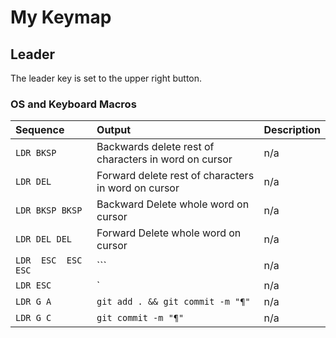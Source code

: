 # My Keymap

## Leader

The leader key is set to the upper right button.


### OS and Keyboard Macros

| Sequence | Output | Description
| :--- | :--- | :--- |
| `LDR BKSP` | Backwards delete rest of characters in word on cursor | n/a |
| `LDR DEL` | Forward delete rest of characters in word on cursor | n/a |
| `LDR BKSP BKSP` | Backward Delete whole word on cursor | n/a |
| `LDR DEL DEL` | Forward Delete whole word on cursor | n/a |
| `LDR  ESC  ESC  ESC` | \`\`\` | n/a |
| `LDR ESC` | \` | n/a |
| `LDR G A` | `git add . && git commit -m "¶"` | n/a |
| `LDR G C` | `git commit -m "¶"` | n/a |
